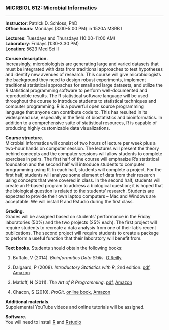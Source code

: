 ### **MICRBIOL 612:  Microbial Informatics**
***

**Instructor**:  Patrick D. Schloss, PhD    
**Office hours**:  Mondays (3:00-5:00 PM) in 1520A MSRB I

**Lectures**:  Tuesdays and Thursdays (10:00-11:00 AM)    
**Laboratory**:  Fridays (1:30-3:30 PM)     
**Location**: 5623 Med Sci II



**Coruse description.**  
Increasingly, microbiologists are generating large and varied datasets that must be integrated with data from traditional approaches to test hypotheses and identify new avenues of research.  This course will give microbiologists the background they need to design robust experiments, implement traditional statistical approaches for small and large datasets, and utilize the R statistical programming software to perform well-documented and reproducible results.  The R statistical software language will be used throughout the course to introduce students to statistical techniques and computer programming.  R is a powerful open source programming language that anyone can contribute code to.  This has resulted in its widespread use, especially in the field of biostatistics and bioinformatics.  In addition to a comprehensive suite of statistical resources, R is capable of producing highly customizable data visualizations.

**Course structure.**  
Microbial Informatics will consist of two hours of lecture per week plus a two-hour hands on computer session.  The lectures will present the theory behind concepts and the computer sessions will allow students to complete exercises in pairs.  The first half of the course will emphasize R’s statistical foundation and the second half will introduce students to computer programming using R.  In each half, students will complete a project.  For the first half, students will analyze some element of data from their research using concepts that were covered in class.  In the second half, students will create an R-based program to address a biological question; it is hoped that the biological question is related to the students’ research.  Students are expected to provide their own laptop computers – Mac and Windows are acceptable.  We will install R and Rstudio during the first class.

**Grading.**  
Grades will be assigned based on students’ performance in the Friday laboratories (50%) and the two projects (25% each). The first project will require students to recreate a data analysis from one of their lab’s recent publications. The second project will require students to create a package to perform a useful function that their laboratory will benefit from.

**Text books.** Students should obtain the following books:

1. Buffalo, V (2014). *Bioinformatics Data Skills*. [O'Reilly](http://shop.oreilly.com/product/0636920030157.do)

2. Dalgaard, P (2008).  *Introductory Statistics with R*, 2nd edition. [pdf](http://www.academia.dk/BiologiskAntropologi/Epidemiologi/PDF/Introductory_Statistics_with_R__2nd_ed.pdf), [Amazon](http://www.amazon.com/Introductory-Statistics-R-Computing/dp/0387954759)

3. Matloff, N  (2011).  *The Art of R Programming*. [pdf](http://www.google.com/url?sa=t&rct=j&q=&esrc=s&source=web&cd=1&ved=0CCAQFjAA&url=http%3A%2F%2Fsens.tistory.com%2Fattachment%2Fcfile8.uf%402375DC3D515423F9110CA1.pdf&ei=E-8FVO6dAYmnggSttoD4Bg&usg=AFQjCNE1UmWRG3i9ugNDSXN2WjRSTkkUjA&sig2=U958L8LG42vuhHdPKKBHHw&bvm=bv.74115972,d.eXY), [Amazon](http://www.amazon.com/Art-Programming-Statistical-Software-Design/dp/1593273843/ref=sr_1_1?s=books&ie=UTF8&qid=1409674972&sr=1-1&keywords=the+art+of+r+programming)

4. Chacon, S (2010). *ProGit*. [online book](http://git-scm.com/book), [Amazon](http://www.amazon.com/Pro-Git-Scott-Chacon/dp/1430218339)

**Additional materials.**   
Supplemental YouTube videos and online tutorials will be assigned.
 
**Software.**   
You will need to install [R](http://mirrors.nics.utk.edu/cran/) and [Rstudio](http://www.rstudio.com/)
